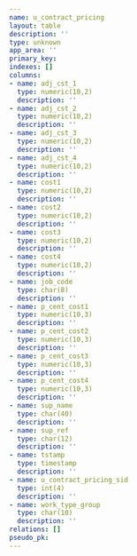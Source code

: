 ```yaml
---
name: u_contract_pricing
layout: table
description: ''
type: unknown
app_area: ''
primary_key: 
indexes: []
columns:
- name: adj_cst_1
  type: numeric(10,2)
  description: ''
- name: adj_cst_2
  type: numeric(10,2)
  description: ''
- name: adj_cst_3
  type: numeric(10,2)
  description: ''
- name: adj_cst_4
  type: numeric(10,2)
  description: ''
- name: cost1
  type: numeric(10,2)
  description: ''
- name: cost2
  type: numeric(10,2)
  description: ''
- name: cost3
  type: numeric(10,2)
  description: ''
- name: cost4
  type: numeric(10,2)
  description: ''
- name: job_code
  type: char(8)
  description: ''
- name: p_cent_cost1
  type: numeric(10,3)
  description: ''
- name: p_cent_cost2
  type: numeric(10,3)
  description: ''
- name: p_cent_cost3
  type: numeric(10,3)
  description: ''
- name: p_cent_cost4
  type: numeric(10,3)
  description: ''
- name: sup_name
  type: char(40)
  description: ''
- name: sup_ref
  type: char(12)
  description: ''
- name: tstamp
  type: timestamp
  description: ''
- name: u_contract_pricing_sid
  type: int(4)
  description: ''
- name: work_type_group
  type: char(10)
  description: ''
relations: []
pseudo_pk: 
---
```


